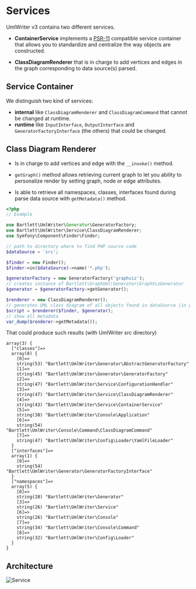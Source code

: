 <!-- markdownlint-disable MD013 -->
# Services

UmlWriter v3 contains two different services.

* **ContainerService** implements a [PSR-11](https://www.php-fig.org/psr/psr-11/) compatible service container
that allows you to standardize and centralize the way objects are constructed.

* **ClassDiagramRenderer** that is in charge to add vertices and edges in the graph
corresponding to data source(s) parsed.

## Service Container

We distinguish two kind of services:

* **internal** like `ClassDiagramRenderer` and `ClassDiagramCommand` that cannot be changed at runtime.
* **runtime** like `InputInterface`, `OutputInterface` and `GeneratorFactoryInterface` (the others) that could be changed.

## Class Diagram Renderer

* Is in charge to add vertices and edge with the `__invoke()` method.

* `getGraph()` method allows retrieving current graph to let you ability to personalize render by setting graph, node or edge attributes.

* Is able to retrieve all namespaces, classes, interfaces found during parse data source with `getMetadata()` method.

```php
<?php
// Example

use Bartlett\UmlWriter\Generator\GeneratorFactory;
use Bartlett\UmlWriter\Service\ClassDiagramRenderer;
use Symfony\Component\Finder\Finder;

// path to directory where to find PHP source code
$dataSource = 'src';

$finder = new Finder();
$finder->in($dataSource)->name('*.php');

$generatorFactory = new GeneratorFactory('graphviz');
// creates instance of Bartlett\GraphUml\Generator\GraphVizGenerator
$generator = $generatorFactory->getGenerator();

$renderer = new ClassDiagramRenderer();
// generates UML class diagram of all objects found in dataSource (in graphviz format)
$script = $renderer($finder, $generator);
// show all metadata
var_dump($renderer->getMetadata());
```

That could produce such results (with UmlWriter src directory)

```text
array(3) {
  ["classes"]=>
  array(8) {
    [0]=>
    string(53) "Bartlett\UmlWriter\Generator\AbstractGeneratorFactory"
    [1]=>
    string(45) "Bartlett\UmlWriter\Generator\GeneratorFactory"
    [2]=>
    string(47) "Bartlett\UmlWriter\Service\ConfigurationHandler"
    [3]=>
    string(47) "Bartlett\UmlWriter\Service\ClassDiagramRenderer"
    [4]=>
    string(43) "Bartlett\UmlWriter\Service\ContainerService"
    [5]=>
    string(38) "Bartlett\UmlWriter\Console\Application"
    [6]=>
    string(54) "Bartlett\UmlWriter\Console\Command\ClassDiagramCommand"
    [7]=>
    string(47) "Bartlett\UmlWriter\Config\Loader\YamlFileLoader"
  }
  ["interfaces"]=>
  array(1) {
    [0]=>
    string(54) "Bartlett\UmlWriter\Generator\GeneratorFactoryInterface"
  }
  ["namespaces"]=>
  array(5) {
    [0]=>
    string(28) "Bartlett\UmlWriter\Generator"
    [3]=>
    string(26) "Bartlett\UmlWriter\Service"
    [6]=>
    string(26) "Bartlett\UmlWriter\Console"
    [7]=>
    string(34) "Bartlett\UmlWriter\Console\Command"
    [8]=>
    string(32) "Bartlett\UmlWriter\Config\Loader"
  }
}
```

## Architecture

![Service](../assets/images/services.graphviz.svg)
